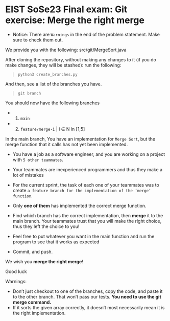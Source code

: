 # EIST SoSe23 Final exam: Git exercise: Merge the right merge

+ Notice: There are `Warnings` in the end of the problem statement. Make sure to check them out.


We provide you with the following:
src/git/MergeSort.java

After cloning the repository, without making any changes to it (if you do make changes, they will be stashed): run the following:

> `python3 create_branches.py`

And then, see a list of the branches you have.

> `git branch`

You should now have the following branches

+ 1) `main`
+ 2) `feature/merge-i` | i ∈ N in [1,5]


In the main branch, You have an implementation for `Merge Sort`, but the merge function that it calls has not yet been implemented.

* You have a job as a software engineer, and you are working on a project with `5 other teammates`.

* Your teammates are inexperienced programmers and thus they make a lot of mistakes

* For the current sprint, the task of each one of your teammates was to create `a feature branch for the implementation of the ‘merge’ function`.

* Only **one of them** has implemented the correct merge function.

* Find which branch has the correct implementation, then **merge** it to the main branch. Your teammates trust that you will make the right choice, thus they left the choice to you!

* Feel free to put whatever you want in the main function and run the program to see that it works as expected

* Commit, and push.

We wish you **merge the right merge**!

Good luck


Warnings:
+ Don’t just checkout to one of the branches, copy the code, and paste it to the other branch. That won’t pass our tests. **You need to use the git merge command.**
+ If it sorts the given array correctly, it doesn’t most necessarily mean it is the right implementation.

